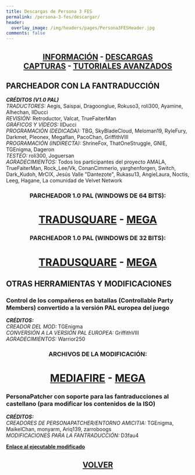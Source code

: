 ```yaml
---
title: Descargas de Persona 3 FES
permalink: /persona-3-fes/descargar/
header:
  overlay_image: /img/headers/pages/Persona3FESHeader.jpg
comments: false
---
```

<h2 style="text-align: center;"><strong><a href="/persona-3-fes/informacion/">INFORMACIÓN</a> - <a href="/persona-3-fes/descargar/">DESCARGAS</a><br>  
<a href="/persona-3-fes/capturas/">CAPTURAS</a> - <a href="/persona-3-fes/tutoriales/">TUTORIALES AVANZADOS</a><br></strong></h2>

## PARCHEADOR CON LA FANTRADUCCIÓN

_**CRÉDITOS (V1.0 PAL)**_  
*TRADUCTORES:* Aegis, Saispai, Dragoonglue, Rokuso3, roli300, Ayamine, Alhechan, IlDucci  
*REVISIÓN:* Retroductor, Valcat, TrueFaiterMan  
*GRÁFICOS Y VÍDEOS:* IlDucci  
*PROGRAMACIÓN (DEDICADA):* TBG, SkyBladeCloud, Meloman19, RyleFury, Darkmet, Pleonex, Megaflan, PacoChan, GriffithVIII  
*PROGRAMACIÓN (INDIRECTA):* ShrineFox, ThatOneStruggle, GNIE, TGEnigma, Dageron  
*TESTEO:* roli300, Joguersan  
*AGRADECIMIENTOS:* Todos los participantes del proyecto AMALA, TrueFaiterMan, Rock_Lee/Vk, ConanCimmerio, yarghenforgen, Switch, Dark_Kudoh, MrClX, Jesús Valle "Dantezote", Rukasu13, AngieLaura, Noctis, Leeg, Hagane, La comunidad de Velvet Network

<h3 style="text-align: center;">PARCHEADOR 1.0 PAL (WINDOWS DE 64 BITS):</h3>

<h1 style="text-align: center;"><strong><a href="https://tradusquare.es/parches/TraduccionesTioVictor/P3FES-TraduccionAlCastellano-ParcheadorPAL64bits.7z" target="_blank">TRADUSQUARE</a> - <a href="https://mega.nz/file/Id0zBSbJ#oAbXnk20SYr9SPX0DysaYIhe4tNeNkSTz9F7Gb8w5B0" target="_blank">MEGA</a></strong></h1>

<h3 style="text-align: center;">PARCHEADOR 1.0 PAL (WINDOWS DE 32 BITS):</h3>

<h1 style="text-align: center;"><strong><a href="https://tradusquare.es/parches/TraduccionesTioVictor/P3FES-TraduccionAlCastellano-ParcheadorPAL32bits.7z" target="_blank">TRADUSQUARE</a> - <a href="https://mega.nz/file/BU1VQShZ#0Z4C8Ld_PNFewRYfrHiyq18U2sulagVsPabSLDQdI94" target="_blank">MEGA</a></strong></h1>

## OTRAS HERRAMIENTAS Y MODIFICACIONES

### Control de los compañeros en batallas (Controllable Party Members) convertido a la versión PAL europea del juego

_**CRÉDITOS:**_  
*CREADOR DEL MOD:* TGEnigma  
*CONVERSIÓN A LA VERSIÓN PAL EUROPEA:* GriffithVIII  
*AGRADECIMIENTOS:* Warrior250  

<h3 style="text-align: center;">ARCHIVOS DE LA MODIFICACIÓN:</h3>

<h1 style="text-align: center;"><strong><a href="https://www.mediafire.com/file/2pcb1hjsfk5x3yn/P3FES_Controllable_Party_Members_Mod_for_the_PAL_version_1.0.7z/file" target="_blank">MEDIAFIRE</a> - <a href="https://mega.nz/file/UNsiSTYa#jD-kOmsnkj8CQdvdDJ_-lCA311TsLfJ5WYhCgwEk52o" target="_blank">MEGA</a></strong></h1>

### PersonaPatcher con soporte para las fantraducciones al castellano (para modificar los contenidos de la ISO)

_**CRÉDITOS:**_  
*CREADORES DE PERSONAPATCHER/ENTORNO AMICITIA:* TGEnigma, MaikelChan, monyarm, Ariq139, zarroboogs  
*MODIFICACIONES PARA LA FANTRADUCCIÓN:* D3fau4  

**[Enlace al ejecutable modificado](https://github.com/D3fau4/Amicitia/releases)**

<h2 style="text-align: center;"><a href="/persona-3-fes/"><strong>VOLVER</strong></a></h2>


